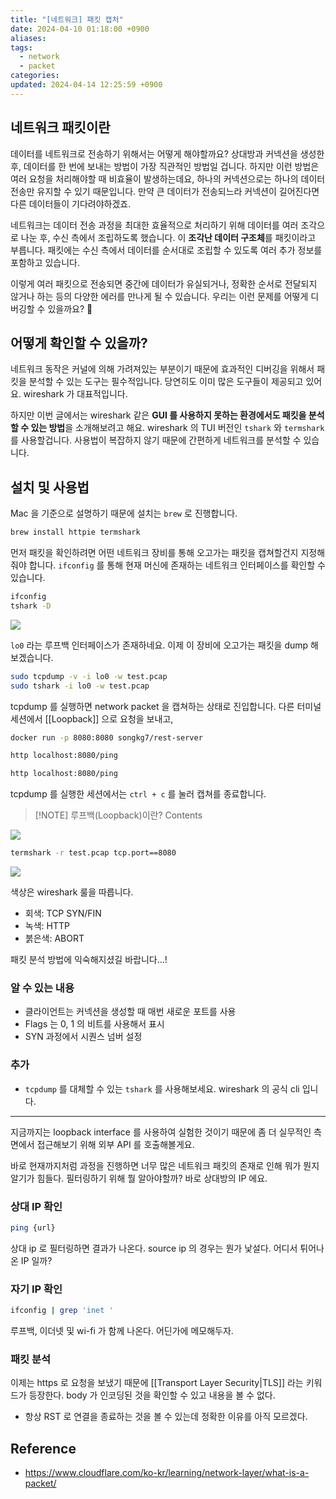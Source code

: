 ```yaml
---
title: "[네트워크] 패킷 캡처"
date: 2024-04-10 01:18:00 +0900
aliases: 
tags:
  - network
  - packet
categories: 
updated: 2024-04-14 12:25:59 +0900
---
```


## 네트워크 패킷이란

데이터를 네트워크로 전송하기 위해서는 어떻게 해야할까요? 상대방과 커넥션을 생성한 후, 데이터를 한 번에 보내는 방법이 가장 직관적인 방법일 겁니다. 하지만 이런 방법은 여러 요청을 처리해야할 때 비효율이 발생하는데요, 하나의 커넥션으로는 하나의 데이터 전송만 유지할 수 있기 때문입니다. 만약 큰 데이터가 전송되느라 커넥션이 길어진다면 다른 데이터들이 기다려야하겠죠.

네트워크는 데이터 전송 과정을 최대한 효율적으로 처리하기 위해 데이터를 여러 조각으로 나눈 후, 수신 측에서 조립하도록 했습니다. 이 **조각난 데이터 구조체**를 패킷이라고 부릅니다. 패킷에는 수신 측에서 데이터를 순서대로 조립할 수 있도록 여러 추가 정보를 포함하고 있습니다.

이렇게 여러 패킷으로 전송되면 중간에 데이터가 유실되거나, 정확한 순서로 전달되지 않거나 하는 등의 다양한 에러를 만나게 될 수 있습니다. 우리는 이런 문제를 어떻게 디버깅할 수 있을까요? 🤔

## 어떻게 확인할 수 있을까?

네트워크 동작은 커널에 의해 가려져있는 부분이기 때문에 효과적인 디버깅을 위해서 패킷을 분석할 수 있는 도구는 필수적입니다. 당연히도 이미 많은 도구들이 제공되고 있어요. wireshark 가 대표적입니다.

하지만 이번 글에서는 wireshark 같은 **GUI 를 사용하지 못하는 환경에서도 패킷을 분석할 수 있는 방법**을 소개해보려고 해요. wireshark 의 TUI 버전인 `tshark` 와 `termshark` 를 사용할겁니다. 사용법이 복잡하지 않기 때문에 간편하게 네트워크를 분석할 수 있습니다.

## 설치 및 사용법

Mac 을 기준으로 설명하기 때문에 설치는 `brew` 로 진행합니다.

```bash
brew install httpie termshark
```

먼저 패킷을 확인하려면 어떤 네트워크 장비를 통해 오고가는 패킷을 캡쳐할건지 지정해줘야 합니다. `ifconfig` 를 통해 현재 머신에 존재하는 네트워크 인터페이스를 확인할 수 있습니다.

```bash
ifconfig
tshark -D
```

![](https://i.imgur.com/NjtA2p3.png)

`lo0` 라는 루프백 인터페이스가 존재하네요. 이제 이 장비에 오고가는 패킷을 dump 해보겠습니다.

```bash
sudo tcpdump -v -i lo0 -w test.pcap
sudo tshark -i lo0 -w test.pcap
```

tcpdump 를 실행하면 network packet 을 캡쳐하는 상태로 진입합니다. 다른 터미널 세션에서 [[Loopback]] 으로 요청을 보내고,

```bash
docker run -p 8080:8080 songkg7/rest-server
```

```bash
http localhost:8080/ping
```

```bash
http localhost:8080/ping
```

tcpdump 를 실행한 세션에서는 `ctrl + c` 를 눌러 캡쳐를 종료합니다.

> [!NOTE] 루프백(Loopback)이란?
> Contents

![](https://i.imgur.com/f7cGNTK.png)

```bash
termshark -r test.pcap tcp.port==8080
```

![](https://i.imgur.com/9R32wPz.png)

색상은 wireshark 룰을 따릅니다.

- 회색: TCP SYN/FIN
- 녹색: HTTP
- 붉은색: ABORT

패킷 분석 방법에 익숙해지셨길 바랍니다...!

### 알 수 있는 내용

- 클라이언트는 커넥션을 생성할 때 매번 새로운 포트를 사용
- Flags 는 0, 1 의 비트를 사용해서 표시
- SYN 과정에서 시퀀스 넘버 설정

### 추가

- `tcpdump` 를 대체할 수 있는 `tshark` 를 사용해보세요. wireshark 의 공식 cli 입니다.

---

지금까지는 loopback interface 를 사용하여 실험한 것이기 때문에 좀 더 실무적인 측면에서 접근해보기 위해 외부 API 를 호출해볼게요.

바로 현재까지처럼 과정을 진행하면 너무 많은 네트워크 패킷의 존재로 인해 뭐가 뭔지 알기가 힘들다. 필터링하기 위해 뭘 알아야할까? 바로 상대방의 IP 에요.

### 상대 IP 확인

```bash
ping {url}
```

상대 ip 로 필터링하면 결과가 나온다. source ip 의 경우는 뭔가 낯설다. 어디서 튀어나온 IP 일까?

### 자기 IP 확인

```bash
ifconfig | grep 'inet '
```

루프백, 이더넷 및 wi-fi 가 함께 나온다. 어딘가에 메모해두자.

### 패킷 분석

이제는 https 로 요청을 보냈기 때문에 [[Transport Layer Security|TLS]] 라는 키워드가 등장한다. body 가 인코딩된 것을 확인할 수 있고 내용을 볼 수 없다.

- 항상 RST 로 연결을 종료하는 것을 볼 수 있는데 정확한 이유를 아직 모르겠다.

## Reference

- https://www.cloudflare.com/ko-kr/learning/network-layer/what-is-a-packet/
